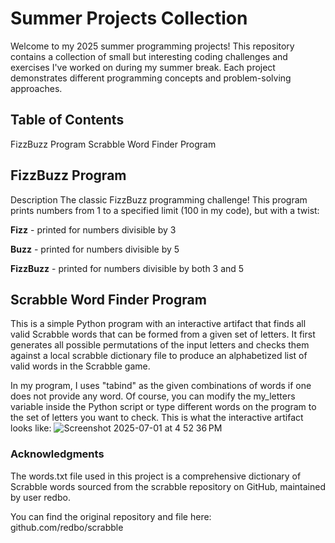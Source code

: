 # Summer Projects Collection

Welcome to my 2025 summer programming projects! This repository contains a collection of small but interesting coding challenges and exercises I've worked on during my summer break. Each project demonstrates different programming concepts and problem-solving approaches.

## Table of Contents
FizzBuzz Program
Scrabble Word Finder Program

## FizzBuzz Program
Description
The classic FizzBuzz programming challenge! This program prints numbers from 1 to a specified limit (100 in my code), but with a twist:

**Fizz** - printed for numbers divisible by 3

**Buzz** - printed for numbers divisible by 5

**FizzBuzz** - printed for numbers divisible by both 3 and 5

## Scrabble Word Finder Program
This is a simple Python program with an interactive artifact that finds all valid Scrabble words that can be formed from a given set of letters. It first generates all possible permutations of the input letters and checks them against a local scrabble dictionary file to produce an alphabetized list of valid words in the Scrabble game. 

In my program, I uses "tabind" as the given combinations of words if one does not provide any word. Of course, you can modify the my_letters variable inside the Python script or type different words on the program to the set of letters you want to check.
This is what the interactive artifact looks like: 
![Screenshot 2025-07-01 at 4 52 36 PM](https://github.com/user-attachments/assets/4371c490-f49f-422e-a38a-2f66945e3ecb)

### Acknowledgments
The words.txt file used in this project is a comprehensive dictionary of Scrabble words sourced from the scrabble repository on GitHub, maintained by user redbo.

You can find the original repository and file here: github.com/redbo/scrabble
